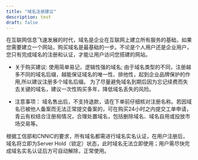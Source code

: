 ```yaml
---
title: "域名注册建议"
description: test
draft: false
---
```




在互联网信息飞速发展的时代，域名是企业在互联网上建立所有服务的基础，如果您需要建立一个网站，购买域名是最基础的一步。不论是个人用户还是企业用户，您只有完成域名的注册和认证，才能让用户访问您搭建的网站。

* 关于购买建议:
  使用简单易记，逻辑性强的域名; 由于域名类型的不同，注册越多不同的域名后缀，越能保证域名的唯一性、排他性，起到企业品牌保护的作用,所以建议注册多个域名后缀。
  为了尽量避免域名到期后因为忘记续费而失去关键的域名，建议一次性购买多年，降低域名丢失的风险。

* 注意事项：
  域名售出后，不支持退款，请在下单前仔细核对注册名称。若因域名已被他人备案而无法正常提交备案的，可在购买24小时之内提交工单申请，青云有权结合注册局情况，合理处置域名，包括删除域名、域名自用或投放市场交易等。

根据工信部和CNNIC的要求，所有域名都需进行域名实名认证，在用户注册后，域名将立即为Server Hold（锁定）状态，此时域名无法立即使用；用户需尽快完成域名实名认证后方可自动解除，正常使用。
